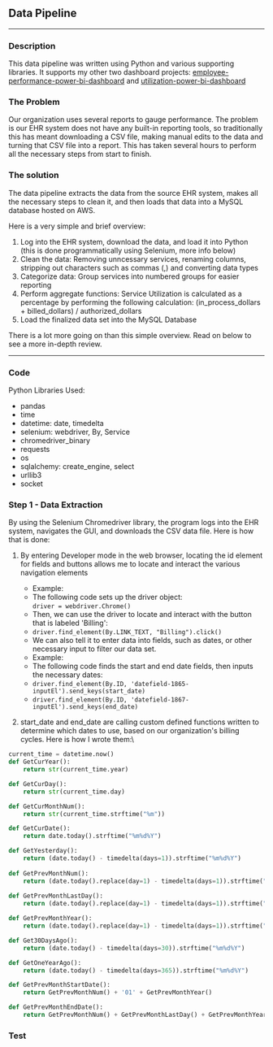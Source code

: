 ## Data Pipeline

---

### Description
This data pipeline was written using Python and various supporting libraries. It supports my other two dashboard projects: [employee-performance-power-bi-dashboard](https://github.com/gmar84/employee-performance-power-bi-dashboard) and [utilization-power-bi-dashboard](https://github.com/gmar84/utilization-power-bi-dashboard)

### The Problem
Our organization uses several reports to gauge performance. The problem is our EHR system does not have any built-in reporting tools, so traditionally this has meant downloading a CSV file, making manual edits to the data and turning that CSV file into a report. This has taken several hours to perform all the necessary steps from start to finish.

### The solution
The data pipeline extracts the data from the source EHR system, makes all the necessary steps to clean it, and then loads that data into a MySQL database hosted on AWS. 

Here is a very simple and brief overview:
1. Log into the EHR system, download the data, and load it into Python (this is done programmatically using Selenium, more info below)
2. Clean the data: Removing unncessary services, renaming columns, stripping out characters such as commas (,) and converting data types
3. Categorize data: Group services into numbered groups for easier reporting
4. Perform aggregate functions: Service Utilization is calculated as a percentage by performing the following calculation: (in_process_dollars + billed_dollars) / authorized_dollars
5. Load the finalized data set into the MySQL Database

There is a lot more going on than this simple overview. Read on below to see a more in-depth review.

---

### Code
Python Libraries Used:
- pandas
- time
- datetime: date, timedelta
- selenium: webdriver, By, Service
- chromedriver_binary
- requests
- os
- sqlalchemy: create_engine, select
- urllib3
- socket

### Step 1 - Data Extraction

By using the Selenium Chromedriver library, the program logs into the EHR system, navigates the GUI, and downloads the CSV data file. Here is how that is done:
1. By entering Developer mode in the web browser, locating the id element for fields and buttons allows me to locate and interact the various navigation elements
    - Example:
    - The following code sets up the driver object:\
       `driver = webdriver.Chrome()`
    - Then, we can use the driver to locate and interact with the button that is labeled 'Billing':
    - `driver.find_element(By.LINK_TEXT, "Billing").click()`
    - We can also tell it to enter data into fields, such as dates, or other necessary input to filter our data set.
    - Example:
    - The following code finds the start and end date fields, then inputs the necessary dates:
    - `driver.find_element(By.ID, 'datefield-1865-inputEl').send_keys(start_date)`
    - `driver.find_element(By.ID, 'datefield-1867-inputEl').send_keys(end_date)`

2. start_date and end_date are calling custom defined functions written to determine which dates to use, based on our organization's billing cycles. Here is how I wrote them:\

```python
current_time = datetime.now()
def GetCurYear():
    return str(current_time.year)

def GetCurDay():
    return str(current_time.day)

def GetCurMonthNum():
    return str(current_time.strftime("%m"))

def GetCurDate():
    return date.today().strftime("%m%d%Y")

def GetYesterday():
    return (date.today() - timedelta(days=1)).strftime("%m%d%Y")
    
def GetPrevMonthNum():
    return (date.today().replace(day=1) - timedelta(days=1)).strftime("%m")
    
def GetPrevMonthLastDay():
    return (date.today().replace(day=1) - timedelta(days=1)).strftime("%d")

def GetPrevMonthYear():
    return (date.today().replace(day=1) - timedelta(days=1)).strftime("%Y")

def Get30DaysAgo():
    return (date.today() - timedelta(days=30)).strftime("%m%d%Y")

def GetOneYearAgo():
    return (date.today() - timedelta(days=365)).strftime("%m%d%Y")

def GetPrevMonthStartDate():
    return GetPrevMonthNum() + '01' + GetPrevMonthYear()

def GetPrevMonthEndDate():
    return GetPrevMonthNum() + GetPrevMonthLastDay() + GetPrevMonthYear()
```
### Test
